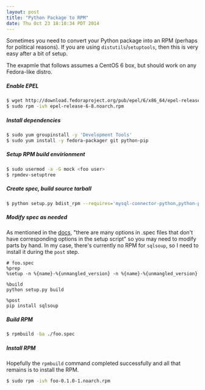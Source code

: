 ```yaml
---
layout: post
title: "Python Package to RPM"
date: Thu Oct 23 18:10:34 PDT 2014
---
```


Sometimes you need to convert your Python package into an RPM (perhaps for
political reasons). If you are using `distutils`/`setuptools`, then this
is very easy after a bit of setup.

The exapmle that follows assumes a CentOS 6 box, but should work on any
Fedora-like distro.

##### Enable EPEL

```bash
$ wget http://download.fedoraproject.org/pub/epel/6/x86_64/epel-release-6-8.noarch.rpm
$ sudo rpm -ivh epel-release-6-8.noarch.rpm
```

##### Install dependencies

```bash
$ sudo yum groupinstall -y 'Development Tools'
$ sudo yum install -y fedora-packager git python-pip
```

##### Setup RPM build envirionment

```bash
$ sudo usermod -a -G mock <foo user>
$ rpmdev-setuptree
```

##### Create spec, build source tarball

```bash
$ python setup.py bdist_rpm --requires='mysql-connector-python,python-pip'
```

##### Modify spec as needed

As mentioned in the [docs](https://docs.python.org/2/distutils/builtdist.html#creating-rpm-packages),
"there are many options in .spec files that don't have corresponding options
in the setup script" so you may need to modify parts by hand. In my case,
there's currently no RPM for `sqlsoup`, so I need to install it during the
`post` step.

```spec
# foo.spec
%prep
%setup -n %{name}-%{unmangled_version} -n %{name}-%{unmangled_version}

%build
python setup.py build

%post
pip install sqlsoup
```

##### Build RPM

```bash
$ rpmbuild -ba ./foo.spec
```

##### Install RPM

Hopefully the `rpmbuild` command completed successfully and all that remains is
to install the RPM.

```bash
$ sudo rpm -ivh foo-0.1.0-1.noarch.rpm
```
